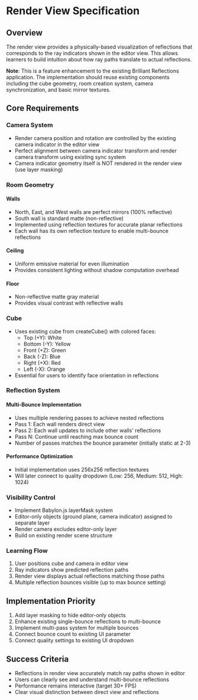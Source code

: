 # Render View Specification

## Overview
The render view provides a physically-based visualization of reflections that corresponds to the ray indicators shown in the editor view. This allows learners to build intuition about how ray paths translate to actual reflections.

**Note**: This is a feature enhancement to the existing Brilliant Reflections application. The implementation should reuse existing components including the cube geometry, room creation system, camera synchronization, and basic mirror textures.

## Core Requirements

### Camera System
- Render camera position and rotation are controlled by the existing camera indicator in the editor view
- Perfect alignment between camera indicator transform and render camera transform using existing sync system
- Camera indicator geometry itself is NOT rendered in the render view (use layer masking)

### Room Geometry

#### Walls
- North, East, and West walls are perfect mirrors (100% reflective)
- South wall is standard matte (non-reflective) 
- Implemented using reflection textures for accurate planar reflections
- Each wall has its own reflection texture to enable multi-bounce reflections

#### Ceiling
- Uniform emissive material for even illumination
- Provides consistent lighting without shadow computation overhead

#### Floor
- Non-reflective matte gray material
- Provides visual contrast with reflective walls

### Cube
- Uses existing cube from createCube() with colored faces:
  - Top (+Y): White
  - Bottom (-Y): Yellow  
  - Front (+Z): Green
  - Back (-Z): Blue
  - Right (+X): Red
  - Left (-X): Orange
- Essential for users to identify face orientation in reflections

### Reflection System

#### Multi-Bounce Implementation
- Uses multiple rendering passes to achieve nested reflections
- Pass 1: Each wall renders direct view
- Pass 2: Each wall updates to include other walls' reflections
- Pass N: Continue until reaching max bounce count
- Number of passes matches the bounce parameter (initially static at 2-3)

#### Performance Optimization
- Initial implementation uses 256x256 reflection textures
- Will later connect to quality dropdown (Low: 256, Medium: 512, High: 1024)

### Visibility Control
- Implement Babylon.js layerMask system
- Editor-only objects (ground plane, camera indicator) assigned to separate layer
- Render camera excludes editor-only layer
- Build on existing render scene structure

### Learning Flow
1. User positions cube and camera in editor view
2. Ray indicators show predicted reflection paths
3. Render view displays actual reflections matching those paths
4. Multiple reflection bounces visible (up to max bounce setting)

## Implementation Priority
1. Add layer masking to hide editor-only objects
2. Enhance existing single-bounce reflections to multi-bounce
3. Implement multi-pass system for multiple bounces
4. Connect bounce count to existing UI parameter
5. Connect quality settings to existing UI dropdown

## Success Criteria
- Reflections in render view accurately match ray paths shown in editor
- Users can clearly see and understand multi-bounce reflections
- Performance remains interactive (target 30+ FPS)
- Clear visual distinction between direct view and reflections